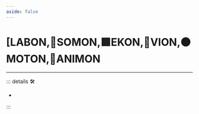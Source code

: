 ```yaml
---
aside: false
---
```

# <py>[<labor>LABON</labor>,🔷<soma>SOMON</soma>,🟩<ekos>EKON</ekos>,🔻<via>VION</via>,🟠<motor>MOTON</motor>,💜<anima>ANIMON</anima>

---

<!-- =================================================== -->
<!-- =================================================== -->
<!-- =================================================== -->
<!-- =================================================== -->
<!-- =================================================== -->
::: details 🛠

-

:::